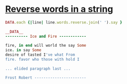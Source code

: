 [1]: https://rosettacode.org/wiki/Reverse_words_in_a_string

# [Reverse words in a string][1]

```ruby
DATA.each {|line| line.words.reverse.join(' ').say }
 
__DATA__
---------- Ice and Fire ------------
 
fire, in end will world the say Some
ice. in say Some
desire of tasted I've what From
fire. favor who those with hold I
 
... elided paragraph last ...
 
Frost Robert -----------------------
```
